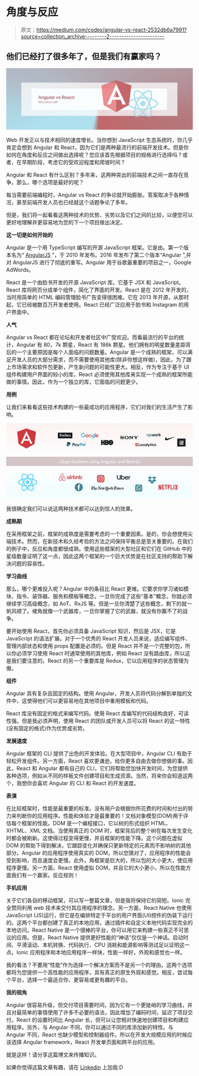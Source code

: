 # 角度与反应

> 原文：<https://medium.com/codex/angular-vs-react-2532db6a7991?source=collection_archive---------2----------------------->

## 他们已经打了很多年了，但是我们有赢家吗？

![](img/20bc213ef3c197498ccaaa11c123f854.png)

Web 开发正以与技术相同的速度增长。当你想到 JavaScript 生态系统时，你几乎肯定会想到 Angular 和 React，因为它们是两种最流行的前端开发技术。但是你如何在角度和反应之间做出选择呢？您应该首先根据项目的规格进行选择吗？或者，在早期阶段，考虑它的受欢迎程度和爬坡时间？

Angular 和 React 有什么区别？多年来，这两种突出的前端技术之间一直存在竞争。那么，哪个选项是最好的呢？

每当需要前端编程时，Angular vs React 的争论就开始膨胀。答案取决于各种情况，甚至前端开发人员也已经就这个话题争论了多年。

但是，我们将一起看看这两种技术的优势、劣势以及它们之间的比较，以便您可以更好地理解并更容易地为您的下一个项目做出决定。

**这一切是如何开始的**

Angular 是一个用 TypeScript 编写的开源 JavaScript 框架。它是由。第一个版本名为“ [AngularJS](https://www.cuelogic.com/blog/opting-for-angularjs) ”，于 2010 年发布。2016 年发布了第二个版本“Angular ”,并对 AngularJS 进行了彻底的重写。Angular 用于谷歌最重要的项目之一，Google AdWords。

React 是一个由脸书开发的开源 JavaScript 库。它基于 JSX 和 JavaScript。React 库将网页分成单个组件，简化了界面的开发。React 是在 2012 年开发的，当时用简单的 HTML 编码管理脸书广告变得很困难。它在 2013 年开源，从那时起，它已经被数百万开发者使用。React 已经广泛应用于脸书和 Instagram 的用户界面中。

**人气**

Angular vs React 都在论坛和开发者社区中广受欢迎。而看最流行的平台的统计，Angular 有 80，7k 颗星，React 有 186k 颗星。他们拥有的明星数量差距背后的一个主要原因是每个人面临的问题数量。Angular 是一个成熟的框架，可以满足开发人员的大部分需求，而不需要使用其他库(除非你想这样做)，因此，为了跟上市场需求和软件包更新，产生新问题的可能性更大。相反，作为专注于基于 UI 组件构建用户界面的较小的库，React 必须使用其他库来实现一个成熟的框架所能做的事情。因此，作为一个独立的库，它面临的问题更少。

**用例**

让我们来看看这些技术构建的一些最成功的应用程序，它们对我们的生活产生了影响。

![](img/bf8c219449b6714439f77acea3697335.png)

我很确定我们可以说这两种技术都可以达到惊人的效果。

**成熟期**

在采用框架之前，框架的成熟度是需要考虑的一个重要因素。是的，你会想使用尖端技术。然而，在新技术和久经考验的方法之间保持平衡总是至关重要的。在我们的例子中，反应和角度都很成熟。使用这些框架的大型社区和它们在 GitHub 中的星级数量证明了这一点，因此这两个框架的一个巨大优势是在社区支持的帮助下解决问题的容易性。

**学习曲线**

那么，哪个更难投入呢？Angular 中的条目比 React 更难。它要求你学习诸如模块、指令、装饰器、服务和模板等概念，一旦你完成了这些“基本”概念，你就必须继续学习高级概念，如 AoT、RxJS 等。但是一旦你清楚了这些概念，剩下的就一帆风顺了。棱角就像一个武器库，一旦你掌握了它的武器，就没有你赢不了的战争。

要开始使用 React，首先你必须具备 JavaScript 知识，然后是 JSX，它是 JavaScript 的语法扩展。对于一个优秀的 React 开发人员来说，适应编写组件、管理内部状态和使用 props 配置是必须的。但是 React 并不是一个完整的包，所以你必须学习使用 React 时通常使用的其他库，例如 React 没有路由库，所以这是我们要注意的。React 的另一个重要库是 Redux，它以应用程序的状态管理为傲。

**组件**

Angular 具有复杂且固定的结构。使用 Angular，开发人员将代码分解到单独的文件中，这使得他们可以更容易地在其他项目中重用模板和代码。

React 库没有固定的格式来编写代码。使用 React 库编写的代码结构良好，可读性强。但是我必须声明，使用 React 的团队或开发人员可以将 React 的这一特性(没有固定的格式)作为优势或劣势。

**发展速度**

Angular 框架的 CLI 提供了出色的开发体验。在大型项目中，Angular CLI 有助于轻松开发组件。另一方面，React 喜欢更谦逊，给你更多自由去做你想做的事。因此，React 和 Angular 都有自己的 CLI，它们将帮助您加快开发时间，为您提供各种选项，例如从不同的样板文件创建项目和生成资源。当然，将来你会知道这两个，我想你会喜欢 Angular 的 CLI 和 React 的开发速度。

**表演**

在比较框架时，性能是最重要的标准。没有用户会根据你所花费的时间和付出的努力来判断你的应用程序。性能和体验才是最重要的！文档对象模型(DOM)用于评估每个框架的性能。DOM 是一个编程接口，它以树的形式组织 HTML、XHTML、XML 文档。当使用真正的 DOM 时，框架背后的整个树在每次发生变化时都会被刷新。这使得过程变得更慢，并且框架的性能下降。这个问题在虚拟 DOM 的帮助下得到解决，它跟踪变化并确保只更新特定的元素而不影响树的其他部分。Angular 的应用程序使用真实的 DOM，所以您猜对了，应用程序的性能会受到影响，而且速度会更慢。此外，角框架是巨大的，所以包的大小更大，使应用程序更慢。另一方面，React 使用虚拟 DOM，并且它的大小更小，所以在性能方面我们有一个赢家。反应规则！

**手机应用**

关于它们各自的移动框架，可以写一整篇文章，但是我将保持它的简短。Ionic 完全赞同利用 web 技术来交付其应用程序的理念。另一方面，React Native 也使用 JavaScript (JS)运行，但它是在编排特定于平台的用户界面(UI)控件的伪装下运行的。这两个平台都创建了真正的本地应用，通过插件和自定义本地代码实现完全的本地访问。React Native 是一个很棒的平台，你可以用它来构建一些真正不可思议的应用。但是，React Native 提供更好性能的“神话”仅仅是一个神话。启动时间、平滑滚动、本机转换、代码执行、CPU 消耗和能源影响等测试足以证明这一点。Ionic 应用程序和本地应用程序一样快，性能一样好，外观和感觉也一样。

我的看法？不要用“性能”作为选择一个解决方案而不是另一个的理由。这两个选项都将为您提供一个高性能的应用程序，具有真正的原生外观和感觉。相反，尝试每个平台，选择一个最适合你、更容易或更有趣的平台。

**我的视角**

Angular 很容易升级，但交付项目需要时间，因为它有一个更陡峭的学习曲线，并且对最简单的事情使用了许多不必要的语法，因此增加了编码时间，延迟了项目交付。React 的设置时间比 Angular 长，但可以让您相对快速地创建项目和构建应用程序。另外，与 Angular 不同，你可以通过不同的库添加新的特性。与 Angular 不同，React 也缺少模型和控制器组件。所以在开发大规模应用的时候应该选择 Angular framework，React 开发单页面和跨平台的应用。

就是这样！请分享这篇博文来传播知识。

如果你觉得这篇文章有趣，请在 [Linkedin](https://www.linkedin.com/in/arsen-shkenza-a992ba183/) 上加我:D